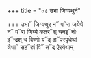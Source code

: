 +++
title = "०८ उभा जिग्यथुर्न"

+++
उभा᳓ जिग्यथुर् न᳓ प᳓रा जयेथे  
न᳓ प᳓रा जिग्ये कतर᳓श् चनइ᳓नोः  
इ᳓न्द्रश् च विष्णो य᳓द् अ᳓पस्पृधेथां  
त्रेधा᳓ सह᳓स्रं वि᳓ त᳓द् ऐरयेथाम्